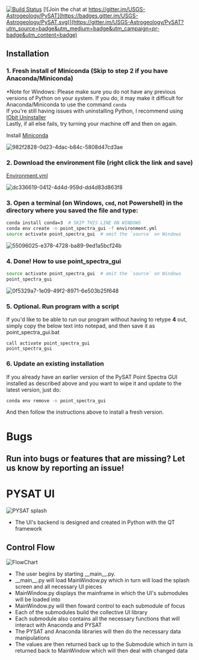 [![Build Status](https://travis-ci.org/tisaconundrum2/PySAT_Point_Spectra_GUI.svg?branch=dev)](https://travis-ci.org/USGS-Astrogeology/PySAT_Point_Spectra_GUI) 
[![Join the chat at https://gitter.im/USGS-Astrogeology/PySAT](https://badges.gitter.im/USGS-Astrogeology/PySAT.svg)](https://gitter.im/USGS-Astrogeology/PySAT?utm_source=badge&utm_medium=badge&utm_campaign=pr-badge&utm_content=badge)

## Installation

### 1. Fresh install of Miniconda (Skip to step 2 if you have Anaconda/Miniconda)

\*Note for Windows: Please make sure you do not have any previous versions of Python on your system. If you do, it may make it difficult for Anaconda/Miniconda to use the command `conda` 
<br>If you're still having issues with uninstalling Python, I recommend using <a href ="https://www.iobit.com/en/advanceduninstaller.php?">IObit Uninstaller</a><br>
Lastly, if all else fails, try turning your machine off and then on again.

Install <a href="https://conda.io/miniconda.html">Miniconda</a>

![982f2828-0d23-4dac-b84c-5808d47cd3ae](https://user-images.githubusercontent.com/11879769/32648152-ce130f7c-c5b1-11e7-954a-f580ff64f331.gif)


### 2. Download the environment file (right click the link and save)

[Environment.yml](https://raw.githubusercontent.com/USGS-Astrogeology/PySAT_Point_Spectra_GUI/master/environment.yml)

![dc336619-0412-4d4d-959d-dd4d83d863f8](https://user-images.githubusercontent.com/11879769/32661238-613f2386-c5e3-11e7-9e24-05bebb9ba8f7.gif)

### 3. Open a terminal (on Windows, `cmd`, not Powershell) in the directory where you saved the file and type:

```bash
conda install conda=3  # SKIP THIS LINE ON WINDOWS
conda env create -n point_spectra_gui -f environment.yml
source activate point_spectra_gui  # omit the `source` on Windows
```

![55096025-e378-4728-ba89-9ed1a5bcf24b](https://user-images.githubusercontent.com/11879769/32648500-3a948580-c5b3-11e7-86e9-cabf56827f1e.gif)

### 4. Done! How to use point_spectra_gui

```bash
source activate point_spectra_gui  # omit the `source` on Windows
point_spectra_gui
```

![0f5329a7-1e09-49f2-8971-6e503b25f648](https://user-images.githubusercontent.com/11879769/32648596-ccd5ffa0-c5b3-11e7-9c38-44a5e4ad9ca1.gif)

### 5. Optional. Run program with a script

If you'd like to be able to run our program without having to retype **4** out, simply copy the below text into notepad, and then save it as point_spectra_gui.bat

```
call activate point_spectra_gui
point_spectra_gui
```

### 6. Update an existing installation

If you already have an earlier version of the PySAT Point Spectra GUI installed as described above and you want to wipe it and update to the latest version, just do:

```bash
conda env remove -n point_spectra_gui
```
And then follow the instructions above to install a fresh version.

# Bugs

## Run into bugs or features that are missing? Let us know by reporting an issue!

# PYSAT UI
![PYSAT splash](./images/splash.png)  

- The UI's backend is designed and created in Python with the QT framework


## Control Flow

![FlowChart](./images/Flowchart.png)

- The user begins by starting \_\_main\_\_.py.
- \_\_main\_\_.py will load MainWindow.py which in turn will load the splash screen and all necessary UI pieces
- MainWindow.py displays the mainframe in which the UI's submodules will be loaded into
- MainWindow.py will then foward control to each submodule of focus
- Each of the submodules build the collective UI library
- Each submodule also contains all the necessary functions that will interact with Anaconda and PYSAT
- The PYSAT and Anaconda libraries will then do the necessary data manipulations
- The values are then returned back up to the Submodule which in turn is returned back to MainWindow which will then deal with changed data
